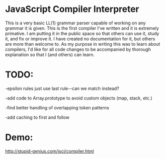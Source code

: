 JavaScript Compiler Interpreter
================
This is a very basic LL(1) grammar parser capable of working on any grammar it is given.  This is the first compiler I've written and it is extremely primative.  I am putting it in the public space so that others can use it, study it, and fix or improve it.  I have created no documentation for it, but others are more than welcome to.  As my purpose in writing this was to learn about compilers, I'd like for all code changes to be accompanied by thorough explanation so that I (and others) can learn.

TODO:
============
-epsilon rules just use last rule--can we match instead?

-add code to Array.prototype to avoid custom objects (map, stack, etc.)

-find better handling of overlapping token patterns

-add caching to first and follow

Demo:
============
http://stupid-genius.com/jsci/compiler.html
